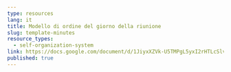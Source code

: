 ```yaml
---
type: resources
lang: it
title: Modello di ordine del giorno della riunione
slug: template-minutes
resource_types:
  - self-organization-system
link: https://docs.google.com/document/d/1JiyxXZVk-U5TMPgL5yxI2rHTLcSlv0jvvAbaPoxi5wA/edit?usp=sharing
published: true
---
```

